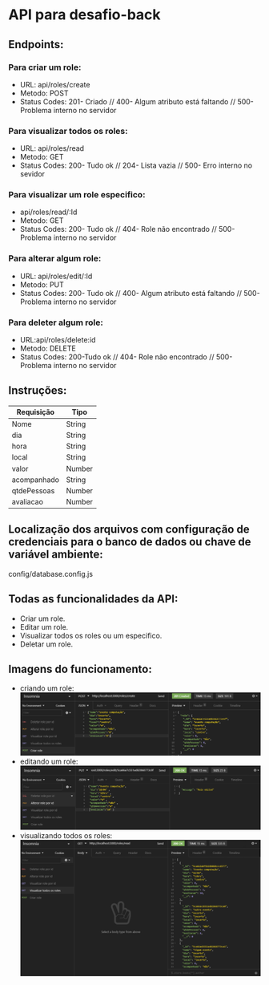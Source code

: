 # API para desafio-back


## Endpoints:

### Para criar um role:
* URL: api/roles/create
* Metodo: POST
* Status Codes:
201- Criado //
400- Algum atributo está faltando //
500- Problema interno no servidor

### Para visualizar todos os roles:
* URL: api/roles/read
* Metodo: GET
* Status Codes:
200- Tudo ok //
204- Lista vazia //
500- Erro interno no sevidor

### Para visualizar um role especifico:
* api/roles/read/:Id
* Metodo: GET
* Status Codes:
200- Tudo ok //
404- Role não encontrado //
500- Problema interno no servidor

### Para alterar algum role:
* URL: api/roles/edit/:Id
* Metodo: PUT
* Status Codes: 
200- Tudo ok //
400- Algum atributo está faltando //
500- Problema interno no servidor


### Para deleter algum role:
* URL:api/roles/delete:id
* Metodo: DELETE
* Status Codes:
200-Tudo ok //
404- Role não encontrado //
500- Problema interno no servidor

## Instruções:
|Requisição|Tipo|
|---------|---------|
|Nome       |String|
|dia        |String|
|hora       |String|
|local      |String|
|valor      |Number|
|acompanhado|String|
|qtdePessoas|Number|
|avaliacao  |Number|



## Localização dos arquivos com configuração de credenciais para o banco de dados ou chave de variável ambiente:
config/database.config.js

## Todas as funcionalidades da API:

* Criar um role.
* Editar um role.
* Visualizar todos os roles ou um especifico.
* Deletar um role.

## Imagens do funcionamento:

* criando um role:
![](imgs/criar.PNG)
* editando um role:
![](imgs/editar.PNG)
* visualizando todos os roles:
![](imgs/visualizarTodos.PNG)
